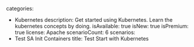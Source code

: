 categories:
  - Kubernetes
description: Get started using Kubernetes. Learn the kubernetes concepts by doing.
isAvailable: true
isNew: true
isPremium: true
license: Apache
scenarioCount: 6
scenarios:
  - Test SA Init Containers
title: Test Start with Kubernetes

